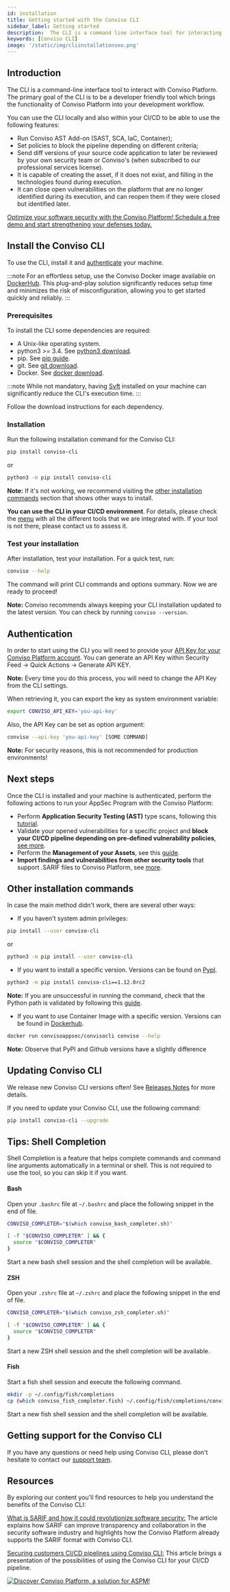 ```yaml
---
id: installation
title: Getting started with the Conviso CLI
sidebar_label: Getting started
description:  The CLI is a command line interface tool for interacting with the Conviso Platform bringing functionality into your development workflow. Learn more about!
keywords: [Conviso CLI]
image: '/static/img/cliinstallationseo.png'
---
```


## Introduction

The CLI is a command-line interface tool to interact with Conviso Platform. The primary goal of the CLI is to be a developer friendly tool which brings the functionality of Conviso Platform into your development workflow.

You can use the CLI locally and also within your CI/CD to be able to use the following features:

- Run Conviso AST Add-on (SAST, SCA, IaC, Container);
- Set policies to block the pipeline depending on different criteria;
- Send diff versions of your source code application to later be reviewed by your own security team or Conviso's (when subscribed to our professional services license).
- It is capable of creating the asset, if it does not exist, and filling in the technologies found during execution.
- It can close open vulnerabilities on the platform that are no longer identified during its execution, and can reopen them if they were closed but identified later.

[Optimize your software security with the Conviso Platform! Schedule a free demo and start strengthening your defenses today.](https://cta-service-cms2.hubspot.com/web-interactives/public/v1/track/redirect?encryptedPayload=AVxigLKtcWzoFbzpyImNNQsXC9S54LjJuklwM39zNd7hvSoR%2FVTX%2FXjNdqdcIIDaZwGiNwYii5hXwRR06puch8xINMyL3EXxTMuSG8Le9if9juV3u%2F%2BX%2FCKsCZN1tLpW39gGnNpiLedq%2BrrfmYxgh8G%2BTcRBEWaKasQ%3D&webInteractiveContentId=125788977029&portalId=5613826)


## Install the Conviso CLI

To use the CLI, install it and [authenticate](#authentication) your machine.

:::note
For an effortless setup, use the Conviso Docker image available on [DockerHub](https://hub.docker.com/r/convisoappsec/convisocli/). This plug-and-play solution significantly reduces setup time and minimizes the risk of misconfiguration, allowing you to get started quickly and reliably.
:::

### Prerequisites

To install the CLI some dependencies are required:
- A Unix-like operating system.
- python3 >= 3.4. See [python3 download](https://www.python.org/downloads/).
- pip. See [pip guide](https://packaging.python.org/tutorials/installing-packages/#installing-from-pypi).
- git. See [git download](https://git-scm.com/downloads).
- Docker. See [docker download](https://docs.docker.com/engine/install/).

:::note
While not mandatory, having [Syft](https://github.com/anchore/syft) installed on your machine can significantly reduce the CLI's execution time.
:::

Follow the download instructions for each dependency.

### Installation

Run the following installation command for the Conviso CLI:

```bash
pip install conviso-cli
```

or

```bash
python3 -m pip install conviso-cli
```

**Note:** If it's not working, we recommend visiting the [other installation commands](#other-installation-commands) section that shows other ways to install.

**You can use the CLI in your CI/CD environment**. For details, please check the [menu](../integrations/integrations_intro.md) with all the different tools that we are integrated with. If your tool is not there, please contact us to assess it.

### Test your installation

After installation, test your installation. For a quick test, run:

```bash
conviso --help
```

The command will print CLI commands and options summary. Now we are ready to proceed!

**Note:** Conviso recommends always keeping your CLI installation updated to the latest version. You can check by running ```conviso --version```.

## Authentication

In order to start using the CLI you will need to provide your [API Key for your Conviso Platform account](../../api/generate-apikey). You can generate an API Key within Security Feed -> Quick Actions -> Generate API KEY.

**Note:** Every time you do this process, you will need to change the API Key from the CLI settings.

When retrieving it, you can export the key as system environment variable:

```bash
export CONVISO_API_KEY='you-api-key'
```

Also, the API Key can be set as option argument:

```bash
conviso --api-key 'you-api-key' [SOME COMMAND]
```

**Note:** For security reasons, this is not recommended for production environments!

## Next steps

Once the CLI is installed and your machine is authenticated, perform the following actions to run your AppSec Program with the Conviso Platform:

- Perform **Application Security Testing (AST)** type scans, following this [tutorial](../cli/ast).
- Validate your opened vulnerabilities for a specific project and **block your CI/CD pipeline depending on pre-defined vulnerability policies**, [see more](../cli/security-gate).
- Perform the **Management of your Assets**, see this [guide](../cli/assets).
- **Import findings and vulnerabilities from other security tools** that support .SARIF files to Conviso Platform, see [more](../cli/findings).

## Other installation commands

In case the main method didn't work, there are several other ways:

- If you haven't system admin privileges:

```bash
pip install --user conviso-cli
```

or

```bash
python3 -m pip install --user conviso-cli
```

- If you want to install a specific version. Versions can be found on [PypI](https://pypi.org/project/conviso-cli/#history).

```bash
python3 -m pip install conviso-cli==1.12.0rc2
```

**Note:** If you are unsuccessful in running the command, check that the Python path is validated by following this [guide](https://realpython.com/add-python-to-path/).

- If you want to use Container Image with a specific version. Versions can be found in [Dockerhub](https://hub.docker.com/r/convisoappsec/convisocli/tags).

```bash
docker run convisoappsec/convisocli conviso --help
```

**Note:** Observe that PyPI and Github versions have a slightly difference

## Updating Conviso CLI

We release new Conviso CLI versions often! See [Releases Notes](../../releases/intro) for more details.

If you need to update your Conviso CLI, use the following command:

```bash
pip install conviso-cli --upgrade
```

## Tips: Shell Completion

Shell Completion is a feature that helps complete commands and command line arguments automatically in a terminal or shell. This is not required to use the tool, so you can skip it if you want.

#### Bash

Open your ```.bashrc``` file at ```~/.bashrc``` and place the following snippet in the end of file.

```bash
CONVISO_COMPLETER="$(which conviso_bash_completer.sh)"

[ -f "$CONVISO_COMPLETER" ] && {
  source "$CONVISO_COMPLETER"
}
```

Start a new bash shell session and the shell completion will be available.

#### ZSH

Open your ```.zshrc``` file at ```~/.zshrc``` and place the following snippet in the end of file.

```bash
CONVISO_COMPLETER="$(which conviso_zsh_completer.sh)"

[ -f "$CONVISO_COMPLETER" ] && {
  source "$CONVISO_COMPLETER"
}
```

Start a new ZSH shell session and the shell completion will be available.

#### Fish

Start a fish shell session and execute the following command.

```bash
mkdir -p ~/.config/fish/completions
cp (which conviso_fish_completer.fish) ~/.config/fish/completions/conviso.fish
```

Start a new fish shell session and the shell completion will be available.

## Getting support for the Conviso CLI

If you have any questions or need help using Conviso CLI, please don't hesitate to contact our [support team](mailto:support@convisoappsec.com).

## Resources

By exploring our content you'll find resources to help you understand the benefits of the Conviso CLI:

[What is SARIF and how it could revolutionize software security:](https://bit.ly/3nqqcbK) The article explains how SARIF can improve transparency and collaboration in the security software industry and highlights how the Conviso Platform already supports the SARIF format with Conviso CLI.

[Securing customers CI/CD pipelines using Conviso CLI:](https://bit.ly/3LS1oD7) This article brings a presentation of the possibilities of using the Conviso CLI for your CI/CD pipeline.

[![Discover Conviso Platform, a solution for ASPM!](https://no-cache.hubspot.com/cta/default/5613826/interactive-125788977029.png)](https://cta-service-cms2.hubspot.com/web-interactives/public/v1/track/redirect?encryptedPayload=AVxigLKtcWzoFbzpyImNNQsXC9S54LjJuklwM39zNd7hvSoR%2FVTX%2FXjNdqdcIIDaZwGiNwYii5hXwRR06puch8xINMyL3EXxTMuSG8Le9if9juV3u%2F%2BX%2FCKsCZN1tLpW39gGnNpiLedq%2BrrfmYxgh8G%2BTcRBEWaKasQ%3D&webInteractiveContentId=125788977029&portalId=5613826)
